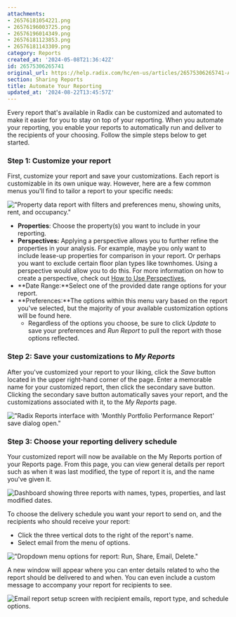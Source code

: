 ```yaml
---
attachments:
- 26576181054221.png
- 26576196003725.png
- 26576196014349.png
- 26576181123853.png
- 26576181143309.png
category: Reports
created_at: '2024-05-08T21:36:42Z'
id: 26575306265741
original_url: https://help.radix.com/hc/en-us/articles/26575306265741-Automate-Your-Reporting
section: Sharing Reports
title: Automate Your Reporting
updated_at: '2024-08-22T13:45:57Z'
---
```


Every report that's available in Radix can be customized and automated to make it easier for you to stay on top of your reporting. When you automate your reporting, you enable your reports to automatically run and deliver to the recipients of your choosing. Follow the simple steps below to get started.

### Step 1: Customize your report

First, customize your report and save your customizations. Each report is customizable in its own unique way. However, here are a few common menus you'll find to tailor a report to your specific needs:

!["Property data report with filters and preferences menu, showing units, rent, and occupancy."](attachments/26576181054221.png)

* **Properties**: Choose the property(s) you want to include in your reporting.
* **Perspectives:** Applying a perspective allows you to further refine the properties in your analysis. For example, maybe you only want to include lease-up properties for comparison in your report. Or perhaps you want to exclude certain floor plan types like townhomes. Using a perspective would allow you to do this. For more information on how to create a perspective, check out [How to Use Perspectives.](https://help.radix.com/hc/en-us/articles/7313516628749)
* **Date Range:**Select one of the provided date range options for your report.
* **Preferences:**The options within this menu vary based on the report you've selected, but the majority of your available customization options will be found here.
  + Regardless of the options you choose, be sure to click *Update* to save your preferences and *Run Report* to pull the report with those options reflected.

### Step 2: Save your customizations to *My Reports*

After you've customized your report to your liking, click the *Save* button located in the upper right-hand corner of the page. Enter a memorable name for your customized report, then click the secondary save button. Clicking the secondary save button automatically saves your report, and the customizations associated with it, to the *My Reports* page.

!["Radix Reports interface with 'Monthly Portfolio Performance Report' save dialog open."](attachments/26576196003725.png)

### 

### Step 3: Choose your reporting delivery schedule

Your customized report will now be available on the My Reports portion of your Reports page. From this page, you can view general details per report such as when it was last modified, the type of report it is, and the name you've given it.

![Dashboard showing three reports with names, types, properties, and last modified dates.](attachments/26576196014349.png)

To choose the delivery schedule you want your report to send on, and the recipients who should receive your report:

* Click the three vertical dots to the right of the report's name.
* Select email from the menu of options.

!["Dropdown menu options for report: Run, Share, Email, Delete."](attachments/26576181123853.png)

A new window will appear where you can enter details related to who the report should be delivered to and when. You can even include a custom message to accompany your report for recipients to see.

![Email report setup screen with recipient emails, report type, and schedule options.](attachments/26576181143309.png)
